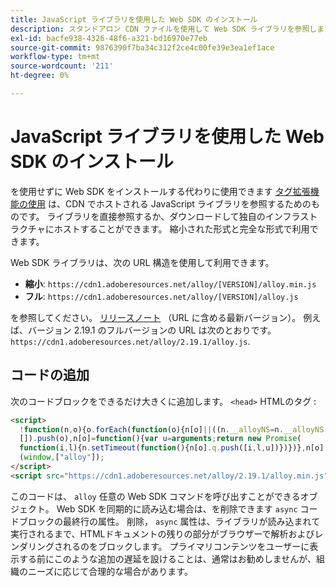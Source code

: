```yaml
---
title: JavaScript ライブラリを使用した Web SDK のインストール
description: スタンドアロン CDN ファイルを使用して Web SDK ライブラリを参照します。
exl-id: bacfe938-4326-48f6-a321-bd16970e77eb
source-git-commit: 9876390f7ba34c312f2ce4c00fe39e3ea1ef1ace
workflow-type: tm+mt
source-wordcount: '211'
ht-degree: 0%

---
```


# JavaScript ライブラリを使用した Web SDK のインストール

を使用せずに Web SDK をインストールする代わりに使用できます [タグ拡張機能の使用](extension.md) は、CDN でホストされる JavaScript ライブラリを参照するためのものです。 ライブラリを直接参照するか、ダウンロードして独自のインフラストラクチャにホストすることができます。 縮小された形式と完全な形式で利用できます。

Web SDK ライブラリは、次の URL 構造を使用して利用できます。

* **縮小**: `https://cdn1.adoberesources.net/alloy/[VERSION]/alloy.min.js`
* **フル**: `https://cdn1.adoberesources.net/alloy/[VERSION]/alloy.js`

を参照してください。 [リリースノート](../release-notes.md) （URL に含める最新バージョン）。 例えば、バージョン 2.19.1 のフルバージョンの URL は次のとおりです。 `https://cdn1.adoberesources.net/alloy/2.19.1/alloy.js`.

## コードの追加

次のコードブロックをできるだけ大きくに追加します。 `<head>` HTMLのタグ :

```html
<script>
  !function(n,o){o.forEach(function(o){n[o]||((n.__alloyNS=n.__alloyNS||
  []).push(o),n[o]=function(){var u=arguments;return new Promise(
  function(i,l){n.setTimeout(function(){n[o].q.push([i,l,u])})})},n[o].q=[])})}
  (window,["alloy"]);
</script>
<script src="https://cdn1.adoberesources.net/alloy/2.19.1/alloy.min.js" async></script>
```

このコードは、 `alloy` 任意の Web SDK コマンドを呼び出すことができるオブジェクト。 Web SDK を同期的に読み込む場合は、を削除できます `async` コードブロックの最終行の属性。 削除， `async` 属性は、ライブラリが読み込まれて実行されるまで、HTMLドキュメントの残りの部分がブラウザーで解析およびレンダリングされるのをブロックします。 プライマリコンテンツをユーザーに表示する前にこのような追加の遅延を設けることは、通常はお勧めしませんが、組織のニーズに応じて合理的な場合があります。
